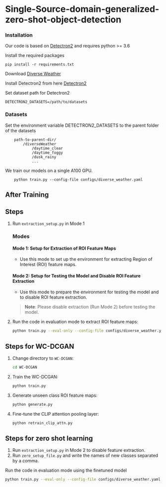 # Single-Source-domain-generalized-zero-shot-object-detection

### Installation
Our code is based on [Detectron2](https://github.com/facebookresearch/detectron2) and requires python >= 3.6

Install the required packages
```
pip install -r requirements.txt
```
Download [Diverse Weather](https://drive.google.com/drive/folders/1IIUnUrJrvFgPzU8D6KtV0CXa8k1eBV9B)

Install Detectron2 from here [Detectron2](https://detectron2.readthedocs.io/en/latest/tutorials/install.html)

Set dataset path for Detectron2 
```
DETECTRON2_DATASETS=/path/to/datasets
```
### Datasets
Set the environment variable DETECTRON2_DATASETS to the parent folder of the datasets

```
    path-to-parent-dir/
        /diverseWeather
            /daytime_clear
            /daytime_foggy
            /dusk_rainy
            ...
```

We train our models on a single A100 GPU.
```
    python train.py --config-file configs/diverse_weather.yaml
```
## After Training
## Steps

1. Run `extraction_setup.py` in Mode 1

    ### Modes

    #### Mode 1: Setup for Extraction of ROI Feature Maps
    - Use this mode to set up the environment for extracting Region of Interest (ROI) feature maps.

    #### Mode 2: Setup for Testing the Model and Disable ROI Feature Extraction
    - Use this mode to prepare the environment for testing the model and to disable ROI feature extraction.

    > **Note**: Please disable extraction (Run Mode 2) before testing the model.

2. Run the code in evaluation mode to extract ROI feature maps:
   ```sh
   python train.py --eval-only --config-file configs/diverse_weather.yaml MODEL.WEIGHTS /u/student/2022/cs22mtech14005/Single-Source-domain-generalized-zero-shot-object-detection/all_outs/diverse_weather/model_best.pth

## Steps for WC-DCGAN

1. Change directory to `WC-DCGAN`:
   ```sh
   cd WC-DCGAN
   ```
2. Train the WC-DCGAN:
   ```sh
   python train.py
   ```
3. Generate unseen class ROI feature maps:
   ```sh
   python generate.py
   ```
4. Fine-tune the CLIP attention pooling layer:
   ```sh
   python retrain_clip_attn.py
   ```
## Steps for zero shot learning

1. Run `extraction_setup.py` in Mode 2 to disable feature extraction.
2. Run `zero_setup_file.py` and write the names of new classes separated by a comma.
    
   
Run the code in evaluation mode using the finetuned model
   ```sh
   python train.py --eval-only --config-file configs/diverse_weather.yaml MODEL.WEIGHTS /u/student/2022/cs22mtech14005/Single-Source-domain-generalized-zero-shot-object-detection/Models/updated_clipattn.pth
   ```

